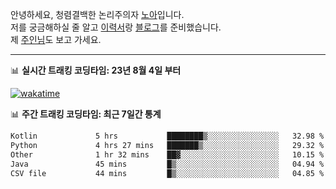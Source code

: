 안녕하세요, 청렴결백한 논리주의자 [노아](https://ieunune.github.io/quiz-app/)입니다.  
저를 궁금해하실 줄 알고 [이력서](https://ieunune.notion.site/d836ecc9172144d4b39f185b89f16a62)랑 [블로그](https://notion-blog-ieunune.vercel.app)를 준비했습니다.  
제 [주인님](https://www.instagram.com/lovely_hiru_hari_s2/)도 보고 가세요.

---

📊 **실시간 트래킹 코딩타임: 23년 8월 4일 부터**  

[![wakatime](https://wakatime.com/badge/user/099dd627-fdab-4072-b87a-fa91c7a76d8d.svg?style=for-the-badge)](https://wakatime.com/@099dd627-fdab-4072-b87a-fa91c7a76d8d)

📊 **주간 트래킹 코딩타임: 최근 7일간 통계**

<!--START_SECTION:waka-->

```txt
Kotlin             5 hrs           ████████▒░░░░░░░░░░░░░░░░   32.98 %
Python             4 hrs 27 mins   ███████▒░░░░░░░░░░░░░░░░░   29.32 %
Other              1 hr 32 mins    ██▓░░░░░░░░░░░░░░░░░░░░░░   10.15 %
Java               45 mins         █▒░░░░░░░░░░░░░░░░░░░░░░░   04.94 %
CSV file           44 mins         █▒░░░░░░░░░░░░░░░░░░░░░░░   04.85 %
```

<!--END_SECTION:waka-->

<!-- ![](./profile-3d-contrib/profile-night-view.svg)-->
